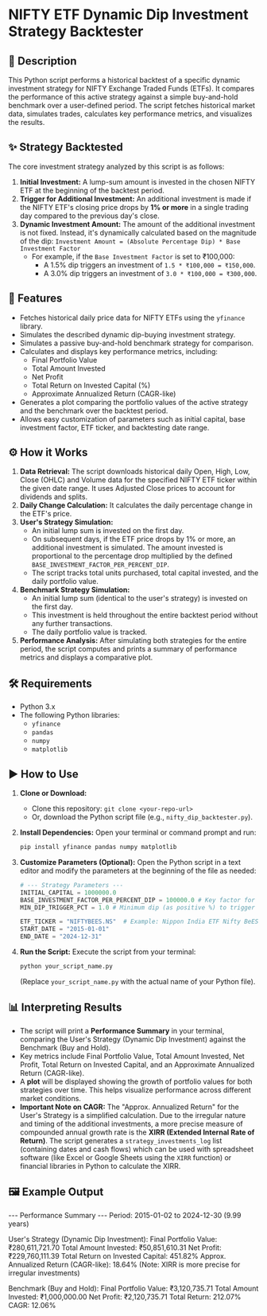 # NIFTY ETF Dynamic Dip Investment Strategy Backtester

## 📜 Description

This Python script performs a historical backtest of a specific dynamic investment strategy for NIFTY Exchange Traded Funds (ETFs). It compares the performance of this active strategy against a simple buy-and-hold benchmark over a user-defined period. The script fetches historical market data, simulates trades, calculates key performance metrics, and visualizes the results.

## ✨ Strategy Backtested

The core investment strategy analyzed by this script is as follows:

1.  **Initial Investment:** A lump-sum amount is invested in the chosen NIFTY ETF at the beginning of the backtest period.
2.  **Trigger for Additional Investment:** An additional investment is made if the NIFTY ETF's closing price drops by **1% or more** in a single trading day compared to the previous day's close.
3.  **Dynamic Investment Amount:** The amount of the additional investment is not fixed. Instead, it's dynamically calculated based on the magnitude of the dip:
    `Investment Amount = (Absolute Percentage Dip) * Base Investment Factor`
    * For example, if the `Base Investment Factor` is set to ₹100,000:
        * A 1.5% dip triggers an investment of `1.5 * ₹100,000 = ₹150,000`.
        * A 3.0% dip triggers an investment of `3.0 * ₹100,000 = ₹300,000`.

## 🚀 Features

* Fetches historical daily price data for NIFTY ETFs using the `yfinance` library.
* Simulates the described dynamic dip-buying investment strategy.
* Simulates a passive buy-and-hold benchmark strategy for comparison.
* Calculates and displays key performance metrics, including:
    * Final Portfolio Value
    * Total Amount Invested
    * Net Profit
    * Total Return on Invested Capital (%)
    * Approximate Annualized Return (CAGR-like)
* Generates a plot comparing the portfolio values of the active strategy and the benchmark over the backtest period.
* Allows easy customization of parameters such as initial capital, base investment factor, ETF ticker, and backtesting date range.

## ⚙️ How it Works

1.  **Data Retrieval:** The script downloads historical daily Open, High, Low, Close (OHLC) and Volume data for the specified NIFTY ETF ticker within the given date range. It uses Adjusted Close prices to account for dividends and splits.
2.  **Daily Change Calculation:** It calculates the daily percentage change in the ETF's price.
3.  **User's Strategy Simulation:**
    * An initial lump sum is invested on the first day.
    * On subsequent days, if the ETF price drops by 1% or more, an additional investment is simulated. The amount invested is proportional to the percentage drop multiplied by the defined `BASE_INVESTMENT_FACTOR_PER_PERCENT_DIP`.
    * The script tracks total units purchased, total capital invested, and the daily portfolio value.
4.  **Benchmark Strategy Simulation:**
    * An initial lump sum (identical to the user's strategy) is invested on the first day.
    * This investment is held throughout the entire backtest period without any further transactions.
    * The daily portfolio value is tracked.
5.  **Performance Analysis:** After simulating both strategies for the entire period, the script computes and prints a summary of performance metrics and displays a comparative plot.

## 🛠️ Requirements

* Python 3.x
* The following Python libraries:
    * `yfinance`
    * `pandas`
    * `numpy`
    * `matplotlib`

## ▶️ How to Use

1.  **Clone or Download:**
    * Clone this repository: `git clone <your-repo-url>`
    * Or, download the Python script file (e.g., `nifty_dip_backtester.py`).

2.  **Install Dependencies:**
    Open your terminal or command prompt and run:
    ```bash
    pip install yfinance pandas numpy matplotlib
    ```

3.  **Customize Parameters (Optional):**
    Open the Python script in a text editor and modify the parameters at the beginning of the file as needed:
    ```python
    # --- Strategy Parameters ---
    INITIAL_CAPITAL = 1000000.0
    BASE_INVESTMENT_FACTOR_PER_PERCENT_DIP = 100000.0 # Key factor for dynamic investment
    MIN_DIP_TRIGGER_PCT = 1.0 # Minimum dip (as positive %) to trigger

    ETF_TICKER = "NIFTYBEES.NS"  # Example: Nippon India ETF Nifty BeES
    START_DATE = "2015-01-01"
    END_DATE = "2024-12-31"
    ```

4.  **Run the Script:**
    Execute the script from your terminal:
    ```bash
    python your_script_name.py
    ```
    (Replace `your_script_name.py` with the actual name of your Python file).

## 📊 Interpreting Results

* The script will print a **Performance Summary** in your terminal, comparing the User's Strategy (Dynamic Dip Investment) against the Benchmark (Buy and Hold).
* Key metrics include Final Portfolio Value, Total Amount Invested, Net Profit, Total Return on Invested Capital, and an Approximate Annualized Return (CAGR-like).
* A **plot** will be displayed showing the growth of portfolio values for both strategies over time. This helps visualize performance across different market conditions.
* **Important Note on CAGR:** The "Approx. Annualized Return" for the User's Strategy is a simplified calculation. Due to the irregular nature and timing of the additional investments, a more precise measure of compounded annual growth rate is the **XIRR (Extended Internal Rate of Return)**. The script generates a `strategy_investments_log` list (containing dates and cash flows) which can be used with spreadsheet software (like Excel or Google Sheets using the `XIRR` function) or financial libraries in Python to calculate the XIRR.

## 🖼️ Example Output
--- Performance Summary ---
Period: 2015-01-02 to 2024-12-30 (9.99 years)

User's Strategy (Dynamic Dip Investment):
  Final Portfolio Value: ₹280,611,721.70
  Total Amount Invested: ₹50,851,610.31
  Net Profit: ₹229,760,111.39
  Total Return on Invested Capital: 451.82%
  Approx. Annualized Return (CAGR-like): 18.64% (Note: XIRR is more precise for irregular investments)

Benchmark (Buy and Hold):
  Final Portfolio Value: ₹3,120,735.71
  Total Amount Invested: ₹1,000,000.00
  Net Profit: ₹2,120,735.71
  Total Return: 212.07%
  CAGR: 12.06%
